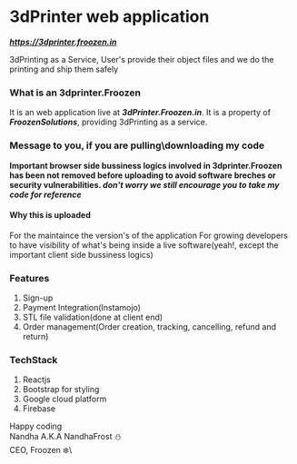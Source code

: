 # 3dPrinter web application

***https://3dprinter.froozen.in***

3dPrinting as a Service, User's provide their object files and we do the printing and ship them safely

### What is an 3dprinter.Froozen
It is an web application live at _**3dPrinter.Froozen.in**_. It is a property of _**FroozenSolutions**_, providing 3dPrinting as a service.

### Message to you, if you are pulling\downloading my code
**Important browser side bussiness logics involved in 3dprinter.Froozen has been not removed before uploading to avoid software breches or security vulnerabilities. _don't worry we still encourage you to take my code for reference_**

#### Why this is uploaded
For the maintaince the version's of the application
For growing developers to have visibility of what's being inside a live software(yeah!, except the important client side bussiness logics)

### Features
1. Sign-up
2. Payment Integration(Instamojo)
3. STL file validation(done at client end)
4. Order management(Order creation, tracking, cancelling, refund and return)

### TechStack
1. Reactjs
2. Bootstrap for styling
3. Google cloud platform
4. Firebase


Happy coding\
Nandha A.K.A NandhaFrost :snowman:\
CEO, Froozen :snowflake:\

